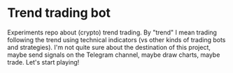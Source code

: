 # Trend trading bot

Experiments repo about (crypto) trend trading. By "trend" I mean trading following the trend using technical indicators (vs other kinds of trading bots and strategies). I'm not quite sure about the destination of this project, maybe send signals on the Telegram channel, maybe draw charts, maybe trade. Let's start playing!
